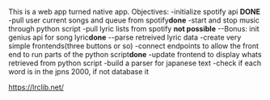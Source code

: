 This is a web app turned native app.
Objectives:
-initialize spotify api **DONE**
-pull user current songs and queue from spotify**done**
-start and stop music through python script
-pull lyric lists from spotify **not possible**
--Bonus: init genius api for song lyric**done**
--parse retreived lyric data
-create very simple frontends(three buttons or so)
-connect endpoints to allow the front end to run parts of the python script**done**
-update frontend to display whats retrieved from python script
-build a parser for japanese text
-check if each word is in the jpns 2000, if not database it

<!-- npm start -->

https://lrclib.net/
